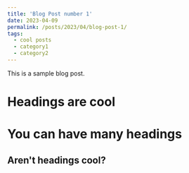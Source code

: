 ```yaml
---
title: 'Blog Post number 1'
date: 2023-04-09
permalink: /posts/2023/04/blog-post-1/
tags:
  - cool posts
  - category1
  - category2
---
```


This is a sample blog post. 

Headings are cool
======

You can have many headings
======

Aren't headings cool?
------
